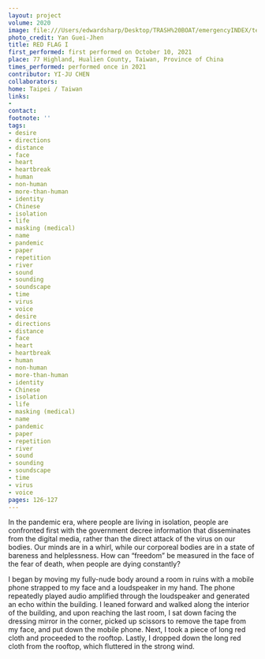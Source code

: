 ```yaml
---
layout: project
volume: 2020
image: file:///Users/edwardsharp/Desktop/TRASH%20BOAT/emergencyINDEX/ten_plus/guts/Links/1663690777353_Red_Flag_I.tif
photo_credit: Yan Guei-Jhen
title: RED FLAG I
first_performed: first performed on October 10, 2021
place: 77 Highland, Hualien County, Taiwan, Province of China
times_performed: performed once in 2021
contributor: YI-JU CHEN
collaborators:
home: Taipei / Taiwan
links:
-
contact:
footnote: ''
tags:
- desire
- directions
- distance
- face
- heart
- heartbreak
- human
- non-human
- more-than-human
- identity
- Chinese
- isolation
- life
- masking (medical)
- name
- pandemic
- paper
- repetition
- river
- sound
- sounding
- soundscape
- time
- virus
- voice
- desire
- directions
- distance
- face
- heart
- heartbreak
- human
- non-human
- more-than-human
- identity
- Chinese
- isolation
- life
- masking (medical)
- name
- pandemic
- paper
- repetition
- river
- sound
- sounding
- soundscape
- time
- virus
- voice
pages: 126-127
---
```


In the pandemic era, where people are living in isolation, people are confronted first with the government decree information that disseminates from the digital media, rather than the direct attack of the virus on our bodies. Our minds are in a whirl, while our corporeal bodies are in a state of bareness and helplessness. How can “freedom” be measured in the face of the fear of death, when people are dying constantly?

I began by moving my fully-nude body around a room in ruins with a mobile phone strapped to my face and a loudspeaker in my hand. The phone repeatedly played audio amplified through the loudspeaker and generated an echo within the building. I leaned forward and walked along the interior of the building, and upon reaching the last room, I sat down facing the dressing mirror in the corner, picked up scissors to remove the tape from my face, and put down the mobile phone. Next, I took a piece of long red cloth and proceeded to the rooftop. Lastly, I dropped down the long red cloth from the rooftop, which fluttered in the strong wind.